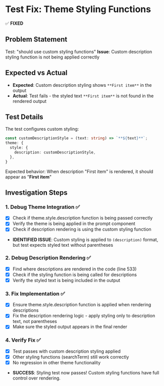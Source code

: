 # Test Fix: Theme Styling Functions

✅ **FIXED**

## Problem Statement

Test: "should use custom styling functions"
**Issue**: Custom description styling function is not being applied correctly

## Expected vs Actual

- **Expected**: Custom description styling shows `**First item**` in the output
- **Actual**: Test fails - the styled text `**First item**` is not found in the rendered output

## Test Details

The test configures custom styling:

```typescript
const customDescriptionStyle = (text: string) => `**${text}**`;
theme: {
  style: {
    description: customDescriptionStyle,
  },
}
```

Expected behavior: When description "First item" is rendered, it should appear as "**First item**"

## Investigation Steps

### 1. Debug Theme Integration ✅

- [x] Check if theme.style.description function is being passed correctly
- [x] Verify the theme is being applied in the prompt component
- [x] Check if description rendering is using the custom styling function
- **IDENTIFIED ISSUE**: Custom styling is applied to `(description)` format, but test expects styled text without parentheses

### 2. Debug Description Rendering ✅

- [x] Find where descriptions are rendered in the code (line 533)
- [x] Check if the styling function is being called for descriptions
- [x] Verify the styled text is being included in the output

### 3. Fix Implementation ✅

- [x] Ensure theme.style.description function is applied when rendering descriptions
- [x] Fix the description rendering logic - apply styling only to description text, not parentheses
- [x] Make sure the styled output appears in the final render

### 4. Verify Fix ✅

- [x] Test passes with custom description styling applied
- [x] Other styling functions (searchTerm) still work correctly
- [x] No regression in other theme functionality
- **SUCCESS**: Styling test now passes! Custom styling functions have full control over rendering.
